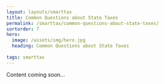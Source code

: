 ```yaml
---
layout: layouts/smarttax
title: Common Questions about State Taxes
permalink: /smarttax/common-questions-about-state-taxes/
sortorder: 7
hero:
  image: /assets/img/hero.jpg
  heading: Common Questions about State Taxes
  
tags: smarttax
---
```


Content coming soon...